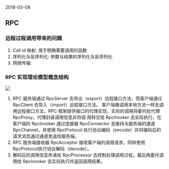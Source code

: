 2018-03-08

## RPC

### 远程过程调用带来的问题
1. Call id 映射: 用于明确需要调用的函数
2. 序列化与反序列化: 参数与结果的序列化与反序列化
3. 网络传输: 


### RPC 实现理论模型概念结构
![](https://github.com/t734070824/tq.java/blob/master/tq.java.rpc/src/main/java/1.png?raw=true)
1. RPC 服务端通过 RpcServer 去导出（export）远程接口方法，而客户端通过 RpcClient 去导入（import）远程接口方法。
客户端像调用本地方法一样去调用远程接口方法，RPC 框架提供接口的代理实现，实际的调用将委托给代理 RpcProxy。代理封装调用信息并将调
用转交给 RpcInvoker 去实际执行。在客户端的 RpcInvoker 通过连接器 RpcConnector 去维持与服务端的通道 RpcChannel，并使用 RpcProtocol 
执行协议编码（encode）并将编码后的请求消息通过通道发送给服务端。
2. RPC 服务端接收器 RpcAcceptor 接收客户端的调用请求，同样使用 RpcProtocol执行协议解码（decode）。
3. 解码后的调用信息传递给 RpcProcessor 去控制处理调用过程，最后再委托调用给 RpcInvoker 去实际执行并返回调用结果。